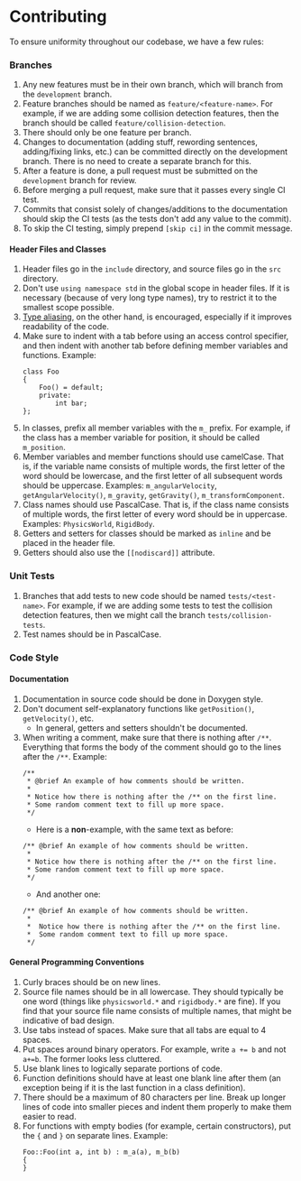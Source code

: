 # Contributing

To ensure uniformity throughout our codebase, we have a few rules:

### Branches
1. Any new features must be in their own branch, which will branch from the `development` branch.
2. Feature branches should be named as `feature/<feature-name>`. For example, if we are adding some collision detection features, then the branch should be called `feature/collision-detection`.
3. There should only be one feature per branch.
4. Changes to documentation (adding stuff, rewording sentences, adding/fixing links, etc.) can be committed directly on the development branch. There is no need to create a separate branch for this.
5. After a feature is done, a pull request must be submitted on the `development` branch for review.
6. Before merging a pull request, make sure that it passes every single CI test.
7. Commits that consist solely of changes/additions to the documentation should skip the CI tests (as the tests don't add any value to the commit).
8. To skip the CI testing, simply prepend `[skip ci]` in the commit message.

#### Header Files and Classes 
1. Header files go in the `include` directory, and source files go in the `src` directory.
2. Don't use `using namespace std` in the global scope in header files. If it is necessary (because of very long type names), try to restrict it to the smallest scope possible.
3. [Type aliasing](https://en.cppreference.com/w/cpp/language/type_alias), on the other hand, is encouraged, especially if it improves readability of the code.
4. Make sure to indent with a tab before using an access control specifier, and then indent with another tab before defining member variables and functions. Example:
    ```
    class Foo
    {
    	Foo() = default;
    	private:
    		int bar;
    };
    ```
5. In classes, prefix all member variables with the `m_` prefix. For example, if the class has a member variable for position, it should be called `m_position`.
6. Member variables and member functions should use camelCase. That is, if the variable name consists of multiple words, the first letter of the word should be lowercase, and the first letter of all subsequent words should be uppercase. Examples: `m_angularVelocity`, `getAngularVelocity()`, `m_gravity`, `getGravity()`, `m_transformComponent`.
7. Class names should use PascalCase. That is, if the class name consists of multiple words, the first letter of every word should be in uppercase. Examples: `PhysicsWorld`, `RigidBody`. 
8. Getters and setters for classes should be marked as `inline` and be placed in the header file.
9. Getters should also use the `[[nodiscard]]` attribute.

### Unit Tests
1. Branches that add tests to new code should be named `tests/<test-name>`. For example, if we are adding some tests to test the collision detection features, then we might call the branch `tests/collision-tests`.
2. Test names should be in PascalCase.

### Code Style
#### Documentation
1. Documentation in source code should be done in Doxygen style.
2. Don't document self-explanatory functions like `getPosition()`, `getVelocity()`, etc.
    - In general, getters and setters shouldn't be documented.
3. When writing a comment, make sure that there is nothing after `/**`. Everything that forms the body of the comment should go to the lines after the `/**`. Example:
    ```
    /**
     * @brief An example of how comments should be written.
     *
     * Notice how there is nothing after the /** on the first line.
     * Some random comment text to fill up more space.
     */
    ```
    - Here is a **non**-example, with the same text as before:
    ```
    /** @brief An example of how comments should be written.
     *
     * Notice how there is nothing after the /** on the first line.
     * Some random comment text to fill up more space.
     */
    ```
    - And another one:
    ```
    /** @brief An example of how comments should be written.
     *
     *  Notice how there is nothing after the /** on the first line.
     *  Some random comment text to fill up more space.
     */
    ```

#### General Programming Conventions
1. Curly braces should be on new lines.
2. Source file names should be in all lowercase. They should typically be one word (things like `physicsworld.*` and `rigidbody.*` are fine). If you find that your source file name consists of multiple names, that might be indicative of bad design.
3. Use tabs instead of spaces. Make sure that all tabs are equal to 4 spaces.
4. Put spaces around binary operators. For example, write `a += b` and not `a+=b`. The former looks less cluttered.
5. Use blank lines to logically separate portions of code.
6. Function definitions should have at least one blank line after them (an exception being if it is the last function in a class definition).
7. There should be a maximum of 80 characters per line. Break up longer lines of code into smaller pieces and indent them properly to make them easier to read.
8. For functions with empty bodies (for example, certain constructors), put the `{` and `}` on separate lines. Example:
    ```
    Foo::Foo(int a, int b) : m_a(a), m_b(b)
    {
    }
    ```
